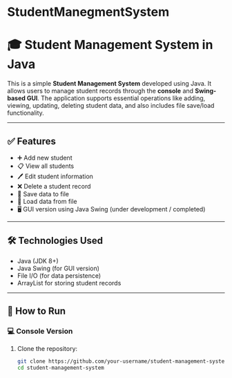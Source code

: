 # StudentManegmentSystem
# 🎓 Student Management System in Java

This is a simple **Student Management System** developed using Java. It allows users to manage student records through the **console** and **Swing-based GUI**. The application supports essential operations like adding, viewing, updating, deleting student data, and also includes file save/load functionality.

---

## ✅ Features

- ➕ Add new student
- 📋 View all students
- 🖊️ Edit student information
- ❌ Delete a student record
- 💾 Save data to file
- 📂 Load data from file
- 🖥️ GUI version using Java Swing (under development / completed)

---

## 🛠️ Technologies Used

- Java (JDK 8+)
- Java Swing (for GUI version)
- File I/O (for data persistence)
- ArrayList for storing student records

---

## 🚀 How to Run

### 💻 Console Version
1. Clone the repository:
   ```bash
   git clone https://github.com/your-username/student-management-system.git
   cd student-management-system
